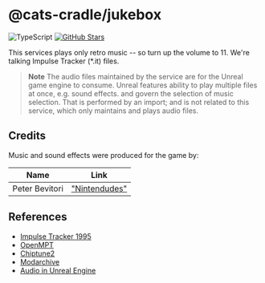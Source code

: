 # @cats-cradle/jukebox

![TypeScript](https://shields.io/badge/TypeScript-3178C6?logo=TypeScript&logoColor=FFF&style=flat-square)
[![GitHub Stars](https://img.shields.io/github/stars/hxtree/cats-cradle?style=social)](https://github.com/hxtree/cats-cradle/stargazers)

This services plays only retro music -- so turn up the volume to 11. We're
talking Impulse Tracker (\*.it) files.

> **Note** The audio files maintained by the service are for the Unreal game
> engine to consume. Unreal features ability to play multiple files at once,
> e.g. sound effects. and govern the selection of music selection. That is
> performed by an import; and is not related to this service, which only
> maintains and plays audio files.

## Credits

Music and sound effects were produced for the game by:

| Name           | Link                                                |
| -------------- | --------------------------------------------------- |
| Peter Bevitori | ["Nintendudes"](https://soundcloud.com/nintendudes) |

## References

- [Impulse Tracker 1995](https://en.wikipedia.org/wiki/Impulse_Tracker)
- [OpenMPT](https://wiki.openmpt.org/Libopenmpt)
- [Chiptune2](https://github.com/deskjet/chiptune2.js)
- [Modarchive](modarchive.org)
- [Audio in Unreal Engine](https://docs.unrealengine.com/5.0/en-US/how-to-import-audio-in-unreal-engine/)
